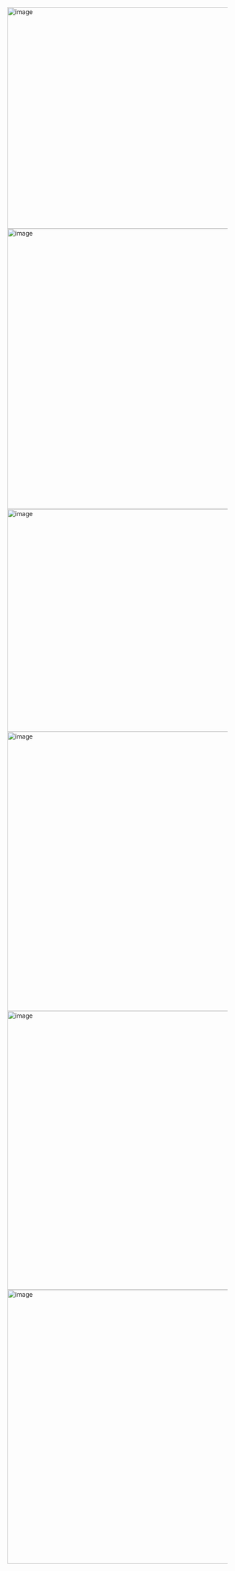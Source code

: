 <img width="907" height="505" alt="image" src="https://github.com/user-attachments/assets/19476d31-082a-421a-88f3-fc408c2efe96" />
<img width="1139" height="640" alt="image" src="https://github.com/user-attachments/assets/193b5816-5e18-4ffc-a6c5-33f72dc7cdce" />
<img width="907" height="508" alt="image" src="https://github.com/user-attachments/assets/6c4d8af1-225a-42a8-8b0e-c71f20805af3" />
<img width="1138" height="637" alt="image" src="https://github.com/user-attachments/assets/eb2f15b8-bd4d-4529-8377-9c5bfc1a872f" />
<img width="1134" height="636" alt="image" src="https://github.com/user-attachments/assets/56b730c4-0177-47e0-93e0-b7197416e99c" />
<img width="1106" height="625" alt="image" src="https://github.com/user-attachments/assets/baee87be-1a9e-411b-b41a-adfeeda8e20b" />




